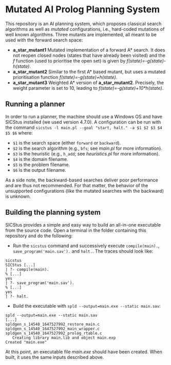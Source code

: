 # Mutated AI Prolog Planning System
This repository is an AI planning system, which proposes classical search algorithms as well as *mutated* configurations, i.e., hard-coded mutations of well known algorithms. Three mutants are implemented, all meant to be used with the forward search space:
- **a_star_mutant1** Mutated implementation of a forward A* search. It does not reopen closed nodes (states that have already been visited) and the *f* function (used to prioritise the open set) is given by *f(state)=-g(state)-h(state)*.
- **a_star_mutant2** Similar to the first A* based mutant, but uses a mutated prioritisation function *f(state)=-g(state)+h(state)*.
- **a_star_mutant3** Weighted A* version of **a_star_mutant2**. Precisely, the weight parameter is set to 10, leading to *f(state)=-g(state)+10\*h(state)*.


## Running a planner
In order to run a planner, the machine should use a Windows OS and have SICStus installed (we used version 4.7.0). A configuration can be run with the command `sicstus -l main.pl --goal "start, halt." -a $1 $2 $3 $4 $5 $6` where:
- `$1` is the search space (either `forward` or `backward`).
- `$2` is the search algorithm (e.g., `bfs`; see *main.pl* for more information).
- `$3` is the heuristic (e.g., `h_add`; see *heuristics.pl* for more information).
- `$4` is the domain filename.
- `$5` is the problem filename.
- `$6` is the output filename.

As a side note, the backward-based searches deliver poor performance and are thus not recommended. For that matter, the behavior of the unsupported configurations (like the mutated searches with the backward) is unknown.

## Building the planning system
SICStus provides a simple and easy way to build an all-in-one executable from the source code. Open a terminal in the folder containing this repository and do the following:
- Run the `sicstus` command and successively execute `compile(main).`,  `save_program('main.sav').` and `halt.`. The traces should look like:
```
sicstus
SICStus [...]
| ?- compile(main).
% [...]
yes
| ?- save_program('main.sav').
% [...]
yes
| ?- halt.
```
- Build the executable with `spld --output=main.exe --static main.sav`:
```
spld --output=main.exe --static main.sav
[...]
spldgen_s_14540_1647527992_restore_main.c
spldgen_s_14540_1647527992_main_wrapper.c
spldgen_s_14540_1647527992_prolog_rtable.c
   Creating library main.lib and object main.exp
Created "main.exe"
```
At this point, an executable file *main.exe* should have been created. When built, it uses the same inputs described above.
